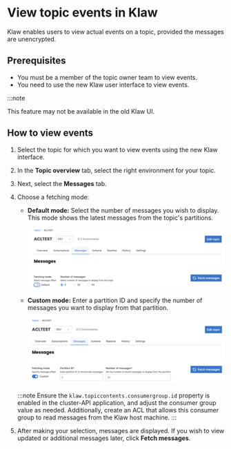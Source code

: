 # View topic events in Klaw

Klaw enables users to view actual events on a topic, provided the messages are unencrypted.

## Prerequisites

- You must be a member of the topic owner team to view events.
- You need to use the new Klaw user interface to view events.

:::note

This feature may not be available in the old Klaw UI.

## How to view events

1. Select the topic for which you want to view events using the new Klaw interface.

2. In the **Topic overview** tab, select the right environment for your topic.

3. Next, select the **Messages** tab.

4. Choose a fetching mode:

   - **Default mode:** Select the number of messages you wish to display. This mode shows the latest messages from the topic's partitions.

     ![image](../../../static/images/topic/view-events1.png)

   - **Custom mode:** Enter a partition ID and specify the number of messages you want to display from that partition.

     ![image](../../../static/images/topic/view-events2.png)

   :::note
   Ensure the `klaw.topiccontents.consumergroup.id` property is enabled in the cluster-API application, and adjust the consumer group value as needed. Additionally, create an ACL that allows this consumer group to read messages from the Klaw host machine.
   :::

5. After making your selection, messages are displayed. If you wish to view updated or additional messages later, click **Fetch messages**.
